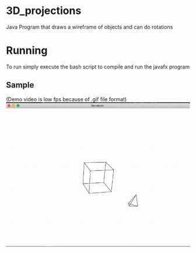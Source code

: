 # 3D_projections
Java Program that draws a wireframe of objects and can do rotations

# Running
To run simply execute the bash script to compile and run the javafx program

## Sample
(Demo video is low fps because of .gif file format)
![Code Demo](dependancies/sample/sample.gif)
